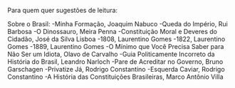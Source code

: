 Para quem quer sugestões de leitura:

Sobre o Brasil:
-Minha Formação, Joaquim Nabuco
-Queda do Império, Rui Barbosa
-O Dinossauro, Meira Penna
-Constituição Moral e Deveres do Cidadão, José da Silva Lisboa
-1808, Laurentino Gomes
-1822, Laurentino Gomes
-1889, Laurentino Gomes
-O Mínimo que Você Precisa Saber para Não Ser um Idiota, Olavo de Carvalho
-Guia Politicamente Incorreto da História do Brasil, Leandro Narloch
-Pare de Acreditar no Governo, Bruno Garschagen
-Privatize Já, Rodrigo Constantino
-Esquerda Caviar, Rodrigo Constantino
-A História das Constituições Brasileiras, Marco Antônio Villa
